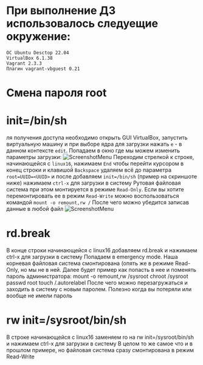 # При выполнение ДЗ использовалось следуещие окружение: 
    ОС Ubuntu Desctop 22.04
    VirtualBox 6.1.38
    Vagrant 2.3.3
    Плагин vagrant-vbguest 0.21
# Смена пароля root 
# init=/bin/sh
 ля получения доступа необходимо открыть GUI VirtualBox, запустить виртуальную машину и при выборе ядра для загрузки нажать `e` - в данном контексте `edit`. Попадаем в окно где мы можем изменить параметры загрузки:
 ![ScreenshotMenu](https://github.com/chelenjer27/project/tree/main/work_7/screen/Screen1.png)
 Переходим стрелкой к строке, начинающейся с `linux16`, нажимаем `End` чтобы перейти курсором в конец строки и клавишой `Backspace` удаляем всё до параметра `root=UUID=<UUID>` и после добавляем `init=/bin/sh` (пример на скриншоте ниже) нажимаем `сtrl-x` для загрузки в систему
 Рутовая файловая система при этом монтируется в режиме `Read-Only`. Если вы хотите перемонтировать ее в режим `Read-Write` можно воспользоваться командой `mount -o remount,rw /`
После чего можно убедится записав данные в любой файл
 ![ScreenshotMenu](https://github.com/chelenjer27/project/tree/main/work_7/screen/Scrin_root.png)
# rd.break
В конце строки начинающейся с linux16 добавляем rd.break и нажимаем сtrl-x для
загрузки в систему
Попадаем в emergency mode. Наша корневая файловая система смонтирована (опять же
в режиме Read-Only, но мы не в ней. Далее будет пример как попасть в нее и поменять
пароль администратора:
mount -o remount,rw /sysroot
chroot /sysroot
passwd root
touch /.autorelabel
После чего можно перезагружаться и заходить в систему с новым паролем. Полезно
когда вы потеряли или вообще не имели пароль
# rw init=/sysroot/bin/sh
В строке начинающейся с linux16 заменяем ro на rw init=/sysroot/bin/sh и нажимаем сtrl-x
для загрузки в систему
В целом то же самое что и в прошлом примере, но файловая система сразу
смонтирована в режим Read-Write
